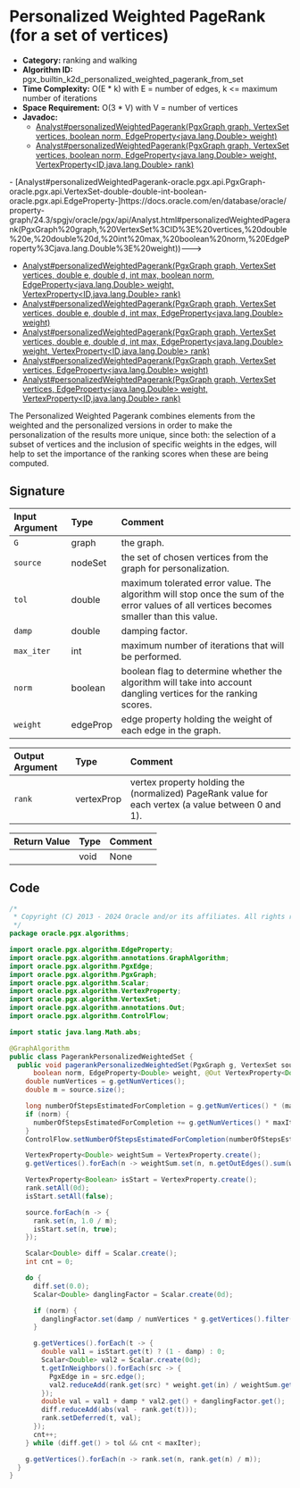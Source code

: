 # Personalized Weighted PageRank (for a set of vertices)

- **Category:** ranking and walking
- **Algorithm ID:** pgx_builtin_k2d_personalized_weighted_pagerank_from_set
- **Time Complexity:** O(E * k) with E = number of edges, k <= maximum number of iterations
- **Space Requirement:** O(3 * V) with V = number of vertices
- **Javadoc:**
  - [Analyst#personalizedWeightedPagerank(PgxGraph graph, VertexSet<ID> vertices, boolean norm, EdgeProperty<java.lang.Double> weight)](https://docs.oracle.com/en/database/oracle/property-graph/24.3/spgjv/oracle/pgx/api/Analyst.html#personalizedWeightedPagerank_oracle_pgx_api_PgxGraph_oracle_pgx_api_VertexSet_boolean_oracle_pgx_api_EdgeProperty_)
  - [Analyst#personalizedWeightedPagerank(PgxGraph graph, VertexSet<ID> vertices, boolean norm, EdgeProperty<java.lang.Double> weight, VertexProperty<ID,java.lang.Double> rank)](https://docs.oracle.com/en/database/oracle/property-graph/24.3/spgjv/oracle/pgx/api/Analyst.html#personalizedWeightedPagerank_oracle_pgx_api_PgxGraph_oracle_pgx_api_VertexSet_boolean_oracle_pgx_api_EdgeProperty_oracle_pgx_api_VertexProperty_)
<!--->  - [Analyst#personalizedWeightedPagerank-oracle.pgx.api.PgxGraph-oracle.pgx.api.VertexSet-double-double-int-boolean-oracle.pgx.api.EdgeProperty-]https://docs.oracle.com/en/database/oracle/property-graph/24.3/spgjv/oracle/pgx/api/Analyst.html#personalizedWeightedPagerank(PgxGraph%20graph,%20VertexSet%3CID%3E%20vertices,%20double%20e,%20double%20d,%20int%20max,%20boolean%20norm,%20EdgeProperty%3Cjava.lang.Double%3E%20weight))--->
  - [Analyst#personalizedWeightedPagerank(PgxGraph graph, VertexSet<ID> vertices, double e, double d, int max, boolean norm, EdgeProperty<java.lang.Double> weight, VertexProperty<ID,java.lang.Double> rank)](https://docs.oracle.com/en/database/oracle/property-graph/24.3/spgjv/oracle/pgx/api/Analyst.html#personalizedWeightedPagerank_oracle_pgx_api_PgxGraph_oracle_pgx_api_VertexSet_double_double_int_boolean_oracle_pgx_api_EdgeProperty_oracle_pgx_api_VertexProperty_)
  - [Analyst#personalizedWeightedPagerank(PgxGraph graph, VertexSet<ID> vertices, double e, double d, int max, EdgeProperty<java.lang.Double> weight)](https://docs.oracle.com/en/database/oracle/property-graph/24.3/spgjv/oracle/pgx/api/Analyst.html#personalizedWeightedPagerank_oracle_pgx_api_PgxGraph_oracle_pgx_api_VertexSet_double_double_int_oracle_pgx_api_EdgeProperty_)
  - [Analyst#personalizedWeightedPagerank(PgxGraph graph, VertexSet<ID> vertices, double e, double d, int max, EdgeProperty<java.lang.Double> weight, VertexProperty<ID,java.lang.Double> rank)](https://docs.oracle.com/en/database/oracle/property-graph/24.3/spgjv/oracle/pgx/api/Analyst.html#personalizedWeightedPagerank_oracle_pgx_api_PgxGraph_oracle_pgx_api_VertexSet_double_double_int_oracle_pgx_api_EdgeProperty_oracle_pgx_api_VertexProperty_)
  - [Analyst#personalizedWeightedPagerank(PgxGraph graph, VertexSet<ID> vertices, EdgeProperty<java.lang.Double> weight)](https://docs.oracle.com/en/database/oracle/property-graph/24.3/spgjv/oracle/pgx/api/Analyst.html#personalizedWeightedPagerank_oracle_pgx_api_PgxGraph_oracle_pgx_api_VertexSet_oracle_pgx_api_EdgeProperty_)
  - [Analyst#personalizedWeightedPagerank(PgxGraph graph, VertexSet<ID> vertices, EdgeProperty<java.lang.Double> weight, VertexProperty<ID,java.lang.Double> rank)](https://docs.oracle.com/en/database/oracle/property-graph/24.3/spgjv/oracle/pgx/api/Analyst.html#personalizedWeightedPagerank_oracle_pgx_api_PgxGraph_oracle_pgx_api_VertexSet_oracle_pgx_api_EdgeProperty_oracle_pgx_api_VertexProperty_)

The Personalized Weighted Pagerank combines elements from the weighted and the personalized versions in order to make the personalization of the results more unique, since both: the selection of a subset of vertices and the inclusion of specific weights in the edges, will help to set the importance of the ranking scores when these are being computed.

## Signature

| Input Argument | Type | Comment |
| :--- | :--- | :--- |
| `G` | graph | the graph. |
| `source` | nodeSet | the set of chosen vertices from the graph for personalization. |
| `tol` | double | maximum tolerated error value. The algorithm will stop once the sum of the error values of all vertices becomes smaller than this value. |
| `damp` | double | damping factor. |
| `max_iter` | int | maximum number of iterations that will be performed. |
| `norm` | boolean | boolean flag to determine whether the algorithm will take into account dangling vertices for the ranking scores. |
| `weight` | edgeProp<double> | edge property holding the weight of each edge in the graph. |

| Output Argument | Type | Comment |
| :--- | :--- | :--- |
| `rank` | vertexProp<double> | vertex property holding the (normalized) PageRank value for each vertex (a value between 0 and 1). |

| Return Value | Type | Comment |
| :--- | :--- | :--- |
| | void | None |

## Code

```java
/*
 * Copyright (C) 2013 - 2024 Oracle and/or its affiliates. All rights reserved.
 */
package oracle.pgx.algorithms;

import oracle.pgx.algorithm.EdgeProperty;
import oracle.pgx.algorithm.annotations.GraphAlgorithm;
import oracle.pgx.algorithm.PgxEdge;
import oracle.pgx.algorithm.PgxGraph;
import oracle.pgx.algorithm.Scalar;
import oracle.pgx.algorithm.VertexProperty;
import oracle.pgx.algorithm.VertexSet;
import oracle.pgx.algorithm.annotations.Out;
import oracle.pgx.algorithm.ControlFlow;

import static java.lang.Math.abs;

@GraphAlgorithm
public class PagerankPersonalizedWeightedSet {
  public void pagerankPersonalizedWeightedSet(PgxGraph g, VertexSet source, double tol, double damp, int maxIter,
      boolean norm, EdgeProperty<Double> weight, @Out VertexProperty<Double> rank) {
    double numVertices = g.getNumVertices();
    double m = source.size();

    long numberOfStepsEstimatedForCompletion = g.getNumVertices() * (maxIter * 2 + 4) + maxIter + source.size();
    if (norm) {
      numberOfStepsEstimatedForCompletion += g.getNumVertices() * maxIter;
    }
    ControlFlow.setNumberOfStepsEstimatedForCompletion(numberOfStepsEstimatedForCompletion);

    VertexProperty<Double> weightSum = VertexProperty.create();
    g.getVertices().forEach(n -> weightSum.set(n, n.getOutEdges().sum(weight)));

    VertexProperty<Boolean> isStart = VertexProperty.create();
    rank.setAll(0d);
    isStart.setAll(false);

    source.forEach(n -> {
      rank.set(n, 1.0 / m);
      isStart.set(n, true);
    });

    Scalar<Double> diff = Scalar.create();
    int cnt = 0;

    do {
      diff.set(0.0);
      Scalar<Double> danglingFactor = Scalar.create(0d);

      if (norm) {
        danglingFactor.set(damp / numVertices * g.getVertices().filter(n -> n.getOutDegree() == 0).sum(rank));
      }

      g.getVertices().forEach(t -> {
        double val1 = isStart.get(t) ? (1 - damp) : 0;
        Scalar<Double> val2 = Scalar.create(0d);
        t.getInNeighbors().forEach(src -> {
          PgxEdge in = src.edge();
          val2.reduceAdd(rank.get(src) * weight.get(in) / weightSum.get(src));
        });
        double val = val1 + damp * val2.get() + danglingFactor.get();
        diff.reduceAdd(abs(val - rank.get(t)));
        rank.setDeferred(t, val);
      });
      cnt++;
    } while (diff.get() > tol && cnt < maxIter);

    g.getVertices().forEach(n -> rank.set(n, rank.get(n) / m));
  }
}
```
